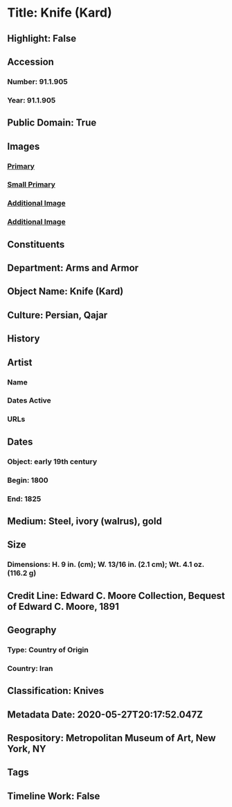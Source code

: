 # Title: Knife (Kard)
## Highlight: False
## Accession
### Number: 91.1.905
### Year: 91.1.905
## Public Domain: True
## Images
### [Primary](https://images.metmuseum.org/CRDImages/aa/original/91.1.905_005may2014.jpg)
### [Small Primary](https://images.metmuseum.org/CRDImages/aa/web-large/91.1.905_005may2014.jpg)
### [Additional Image](https://images.metmuseum.org/CRDImages/aa/original/91.1.905_003may2014.jpg)
### [Additional Image](https://images.metmuseum.org/CRDImages/aa/original/91.1.905_006may2014.jpg)
## Constituents
## Department: Arms and Armor
## Object Name: Knife (Kard)
## Culture: Persian, Qajar
## History
## Artist
### Name
### Dates Active
### URLs
## Dates
### Object: early 19th century
### Begin: 1800
### End: 1825
## Medium: Steel, ivory (walrus), gold
## Size
### Dimensions: H. 9 in. (cm); W. 13/16 in. (2.1 cm); Wt. 4.1 oz. (116.2 g)
## Credit Line: Edward C. Moore Collection, Bequest of Edward C. Moore, 1891
## Geography
### Type: Country of Origin
### Country: Iran
## Classification: Knives
## Metadata Date: 2020-05-27T20:17:52.047Z
## Respository: Metropolitan Museum of Art, New York, NY
## Tags
## Timeline Work: False